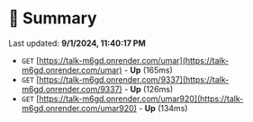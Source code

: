 # 📖 Summary
Last updated: **9/1/2024, 11:40:17 PM**

- `GET` [https://talk-m6gd.onrender.com/umar](https://talk-m6gd.onrender.com/umar) - **Up** (165ms)
- `GET` [https://talk-m6gd.onrender.com/9337](https://talk-m6gd.onrender.com/9337) - **Up** (126ms)
- `GET` [https://talk-m6gd.onrender.com/umar920](https://talk-m6gd.onrender.com/umar920) - **Up** (134ms)
